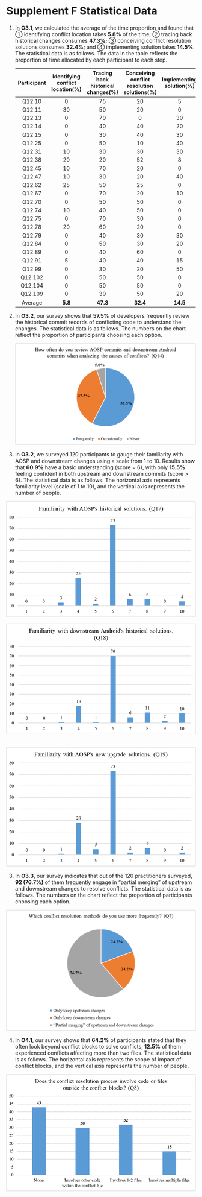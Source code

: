 # Supplement F Statistical Data

1. In **O3.1**, we calculated the average of the time proportion and found that ① identifying conflict location takes **5.8%** of the time; ② tracing back historical changes consumes **47.3%;**  ③ conceiving conflict resolution solutions consumes **32.4%**; and ④ implementing solution takes **14.5%**.  The statistical data is as follows. The data in the table reflects the proportion of time allocated by each participant to each step.

   | Participant | Identifying conflict location(%) | Tracing back historical changes(%) | Conceiving conflict resolution solutions(%) | Implementing solution(%) |
   | :---------: | :------------------------------: | :--------------------------------: | :-----------------------------------------: | :----------------------: |
   |   Q12.10    |                0                 |                 75                 |                     20                      |            5             |
   |   Q12.11    |                30                |                 50                 |                     20                      |            0             |
   |   Q12.13    |                0                 |                 70                 |                      0                      |            30            |
   |   Q12.14    |                0                 |                 40                 |                     40                      |            20            |
   |   Q12.15    |                0                 |                 30                 |                     40                      |            30            |
   |   Q12.25    |                0                 |                 50                 |                     10                      |            40            |
   |   Q12.31    |                10                |                 30                 |                     30                      |            30            |
   |   Q12.38    |                20                |                 20                 |                     52                      |            8             |
   |   Q12.45    |                10                |                 70                 |                     20                      |            0             |
   |   Q12.47    |                10                |                 30                 |                     20                      |            40            |
   |   Q12.62    |                25                |                 50                 |                     25                      |            0             |
   |   Q12.67    |                0                 |                 70                 |                     20                      |            10            |
   |   Q12.70    |                0                 |                 50                 |                     50                      |            0             |
   |   Q12.74    |                10                |                 40                 |                     50                      |            0             |
   |   Q12.75    |                0                 |                 70                 |                     30                      |            0             |
   |   Q12.78    |                20                |                 60                 |                     20                      |            0             |
   |   Q12.79    |                0                 |                 40                 |                     30                      |            30            |
   |   Q12.84    |                0                 |                 50                 |                     30                      |            20            |
   |   Q12.89    |                0                 |                 40                 |                     60                      |            0             |
   |   Q12.91    |                5                 |                 40                 |                     40                      |            15            |
   |   Q12.99    |                0                 |                 30                 |                     20                      |            50            |
   |   Q12.102   |                0                 |                 50                 |                     50                      |            0             |
   |   Q12.104   |                0                 |                 50                 |                     50                      |            0             |
   |   Q12.109   |                0                 |                 30                 |                     50                      |            20            |
   |   Average   |             **5.8**              |              **47.3**              |                  **32.4**                   |         **14.5**         |
   
1. In **O3.2**, our survey shows that **57.5%** of developers frequently review the historical commit records of conflicting code to understand the changes.   The statistical data is as follows. The numbers on the chart reflect the proportion of participants choosing each option.

   ![Q14](./fig/Q14.png)

2. In **O3.2**, we surveyed 120 participants to gauge their familiarity with AOSP and downstream changes using a scale from 1 to 10. Results show that **60.9%** have a basic understanding (score = 6), with only **15.5%** feeling confident in both upstream and downstream commits (score > 6). The statistical data is as follows. The horizontal axis represents familiarity level (scale of 1 to 10), and the vertical axis represents the number of people.

![Q17](./fig/Q17.png)

![Q18](./fig/Q18.png)

​		![Q19](./fig/Q19.png)

3. In **O3.3**, our survey indicates that out of the 120 practitioners surveyed, **92 (76.7%)** of them frequently engage in “partial merging” of upstream and downstream changes to resolve conflicts.  The statistical data is as follows. The numbers on the chart reflect the proportion of participants choosing each option.

![Q7](./fig/Q7.png)

4. In **O4.1**, our survey shows that **64.2%** of participants stated that they often look beyond conflict blocks to solve conflicts; **12.5%** of them experienced conflicts affecting more than two files.  The statistical data is as follows. The horizontal axis represents the scope of impact of conflict blocks, and the vertical axis represents the number of people.

![Q8](./fig/Q8.png)
